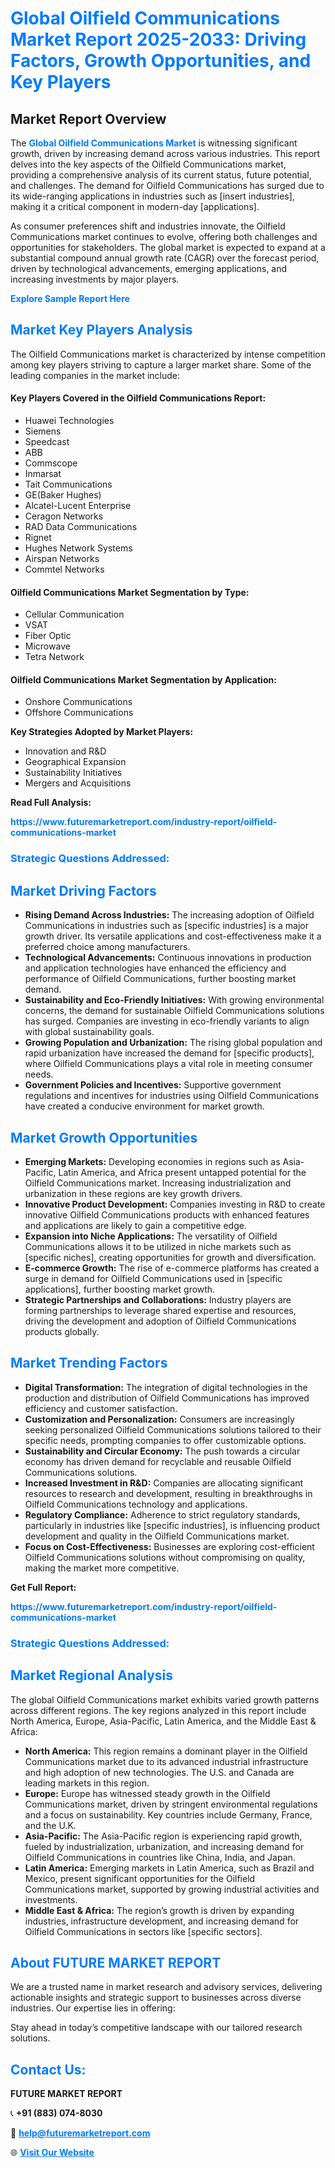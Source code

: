 <h1 style="color: #007BFF;">Global Oilfield Communications Market Report 2025-2033: Driving Factors, Growth Opportunities, and Key Players</h1>

<section id="overview">
<h2>Market Report Overview</h2>
<p>The <a href="https://www.futuremarketreport.com/industry-report/oilfield-communications-market" style="color: #007BFF; text-decoration: none;"><strong>Global Oilfield Communications Market</strong></a> is witnessing significant growth, driven by increasing demand across various industries. This report delves into the key aspects of the Oilfield Communications market, providing a comprehensive analysis of its current status, future potential, and challenges. The demand for Oilfield Communications has surged due to its wide-ranging applications in industries such as [insert industries], making it a critical component in modern-day [applications].</p>
<p>As consumer preferences shift and industries innovate, the Oilfield Communications market continues to evolve, offering both challenges and opportunities for stakeholders. The global market is expected to expand at a substantial compound annual growth rate (CAGR) over the forecast period, driven by technological advancements, emerging applications, and increasing investments by major players.</p>
</section>

<section id="overview">
<p><a href="https://www.futuremarketreport.com/request-sample/reportId=63156" style="color: #007BFF; text-decoration: none;"><strong>Explore Sample Report Here</strong></a></p>
</section>

<section id="key-players">
<h2 style="color: #007BFF;">Market Key Players Analysis</h2>
<p>The Oilfield Communications market is characterized by intense competition among key players striving to capture a larger market share. Some of the leading companies in the market include:</p>
<h4>Key Players Covered in the Oilfield Communications Report:</h4>
<ul><li>Huawei Technologies</li><li>Siemens</li><li>Speedcast</li><li>ABB</li><li>Commscope</li><li>Inmarsat</li><li>Tait Communications</li><li>GE(Baker Hughes)</li><li>Alcatel-Lucent Enterprise</li><li>Ceragon Networks</li><li>RAD Data Communications</li><li>Rignet</li><li>Hughes Network Systems</li><li>Airspan Networks</li><li>Commtel Networks</li></ul>
<h4>Oilfield Communications Market Segmentation by Type:</h4>
<ul><li>Cellular Communication</li><li>VSAT</li><li>Fiber Optic</li><li>Microwave</li><li>Tetra Network</li></ul>

<h4>Oilfield Communications Market Segmentation by Application:</h4>
<ul><li>Onshore Communications</li><li>Offshore Communications</li></ul>
<p><strong>Key Strategies Adopted by Market Players:</strong></p>
<ul>
<li>Innovation and R&D</li>
<li>Geographical Expansion</li>
<li>Sustainability Initiatives</li>
<li>Mergers and Acquisitions</li>
</ul>
</section>

<section>
<p><strong>Read Full Analysis: </strong></p><a href="https://www.futuremarketreport.com/industry-report/oilfield-communications-market" style="color: #007BFF; text-decoration: none;"><strong>https://www.futuremarketreport.com/industry-report/oilfield-communications-market</strong></a>
<h3 style="color: #007BFF;">Strategic Questions Addressed:</h3>
</section>

<section id="driving-factors">
<h2 style="color: #007BFF;">Market Driving Factors</h2>
<ul>
<li><strong>Rising Demand Across Industries:</strong> The increasing adoption of Oilfield Communications in industries such as [specific industries] is a major growth driver. Its versatile applications and cost-effectiveness make it a preferred choice among manufacturers.</li>
<li><strong>Technological Advancements:</strong> Continuous innovations in production and application technologies have enhanced the efficiency and performance of Oilfield Communications, further boosting market demand.</li>
<li><strong>Sustainability and Eco-Friendly Initiatives:</strong> With growing environmental concerns, the demand for sustainable Oilfield Communications solutions has surged. Companies are investing in eco-friendly variants to align with global sustainability goals.</li>
<li><strong>Growing Population and Urbanization:</strong> The rising global population and rapid urbanization have increased the demand for [specific products], where Oilfield Communications plays a vital role in meeting consumer needs.</li>
<li><strong>Government Policies and Incentives:</strong> Supportive government regulations and incentives for industries using Oilfield Communications have created a conducive environment for market growth.</li>
</ul>
</section>

<section id="growth-opportunities">
<h2 style="color: #007BFF;">Market Growth Opportunities</h2>
<ul>
<li><strong>Emerging Markets:</strong> Developing economies in regions such as Asia-Pacific, Latin America, and Africa present untapped potential for the Oilfield Communications market. Increasing industrialization and urbanization in these regions are key growth drivers.</li>
<li><strong>Innovative Product Development:</strong> Companies investing in R&D to create innovative Oilfield Communications products with enhanced features and applications are likely to gain a competitive edge.</li>
<li><strong>Expansion into Niche Applications:</strong> The versatility of Oilfield Communications allows it to be utilized in niche markets such as [specific niches], creating opportunities for growth and diversification.</li>
<li><strong>E-commerce Growth:</strong> The rise of e-commerce platforms has created a surge in demand for Oilfield Communications used in [specific applications], further boosting market growth.</li>
<li><strong>Strategic Partnerships and Collaborations:</strong> Industry players are forming partnerships to leverage shared expertise and resources, driving the development and adoption of Oilfield Communications products globally.</li>
</ul>
</section>

<section id="trending-factors">
<h2 style="color: #007BFF;">Market Trending Factors</h2>
<ul>
<li><strong>Digital Transformation:</strong> The integration of digital technologies in the production and distribution of Oilfield Communications has improved efficiency and customer satisfaction.</li>
<li><strong>Customization and Personalization:</strong> Consumers are increasingly seeking personalized Oilfield Communications solutions tailored to their specific needs, prompting companies to offer customizable options.</li>
<li><strong>Sustainability and Circular Economy:</strong> The push towards a circular economy has driven demand for recyclable and reusable Oilfield Communications solutions.</li>
<li><strong>Increased Investment in R&D:</strong> Companies are allocating significant resources to research and development, resulting in breakthroughs in Oilfield Communications technology and applications.</li>
<li><strong>Regulatory Compliance:</strong> Adherence to strict regulatory standards, particularly in industries like [specific industries], is influencing product development and quality in the Oilfield Communications market.</li>
<li><strong>Focus on Cost-Effectiveness:</strong> Businesses are exploring cost-efficient Oilfield Communications solutions without compromising on quality, making the market more competitive.</li>
</ul>
</section>

<section>
<p><strong>Get Full Report: </strong></p><a href="https://www.futuremarketreport.com/industry-report/oilfield-communications-market" style="color: #007BFF; text-decoration: none;"><strong>https://www.futuremarketreport.com/industry-report/oilfield-communications-market</strong></a>
<h3 style="color: #007BFF;">Strategic Questions Addressed:</h3>
</section>


<section id="regional-analysis">
<h2 style="color: #007BFF;">Market Regional Analysis</h2>
<p>The global Oilfield Communications market exhibits varied growth patterns across different regions. The key regions analyzed in this report include North America, Europe, Asia-Pacific, Latin America, and the Middle East & Africa:</p>
<ul>
<li><strong>North America:</strong> This region remains a dominant player in the Oilfield Communications market due to its advanced industrial infrastructure and high adoption of new technologies. The U.S. and Canada are leading markets in this region.</li>
<li><strong>Europe:</strong> Europe has witnessed steady growth in the Oilfield Communications market, driven by stringent environmental regulations and a focus on sustainability. Key countries include Germany, France, and the U.K.</li>
<li><strong>Asia-Pacific:</strong> The Asia-Pacific region is experiencing rapid growth, fueled by industrialization, urbanization, and increasing demand for Oilfield Communications in countries like China, India, and Japan.</li>
<li><strong>Latin America:</strong> Emerging markets in Latin America, such as Brazil and Mexico, present significant opportunities for the Oilfield Communications market, supported by growing industrial activities and investments.</li>
<li><strong>Middle East & Africa:</strong> The region’s growth is driven by expanding industries, infrastructure development, and increasing demand for Oilfield Communications in sectors like [specific sectors].</li>
</ul>
</section>

<footer>
<h2 style="color: #007BFF;">About FUTURE MARKET REPORT</h2>
<p>We are a trusted name in market research and advisory services, delivering actionable insights and strategic support to businesses across diverse industries. Our expertise lies in offering:</p>

<p>Stay ahead in today’s competitive landscape with our tailored research solutions.</p>

<h2 style="color: #007BFF;">Contact Us:</h2>
<p><strong>FUTURE MARKET REPORT</strong></p>
<p>📞 <strong>+91 (883) 074-8030</strong></p>
<p>📧 <strong><a href="mailto:help@futuremarketreport.com" style="color: #007BFF;">help@futuremarketreport.com</a></strong></p>
<p>🌐 <strong><a href="https://www.futuremarketreport.com/" style="color: #007BFF;">Visit Our Website</a></strong></p>
</footer>